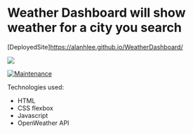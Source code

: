 # Weather Dashboard will show weather for a city you search

[DeployedSite]https://alanhlee.github.io/WeatherDashboard/

![](https://user-images.githubusercontent.com/55564982/80918913-2a823b00-8d1c-11ea-9c46-e6a2a4158267.png)

[![Maintenance](https://img.shields.io/badge/Maintained%3F-yes-green.svg)](https://GitHub.com/Naereen/StrapDown.js/graphs/commit-activity)

Technologies used: 
- HTML
- CSS flexbox
- Javascript
- OpenWeather API